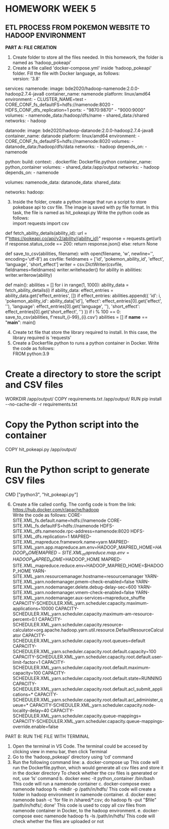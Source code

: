 # HOMEWORK WEEK 5 
## ETL PROCESS FROM POKEMON WEBSITE TO HADOOP ENVIRONMENT
<b> PART A: FILE CREATION </b>
1. Create folder to store all the files needed. In this homework, the folder is named as ‘hadoop_pokeapi’
2. Create a file called 'docker-compose.yml' inside ‘hadoop_pokeapi’ folder. Fill the file with Docker language, as follows: <br>
version: '3.8'

services:
  namenode:
    image: bde2020/hadoop-namenode:2.0.0-hadoop2.7.4-java8
    container_name: namenode
    platform: linux/amd64
    environment:
      - CLUSTER_NAME=test
      - CORE_CONF_fs_defaultFS=hdfs://namenode:8020
      - HDFS_CONF_dfs_replication=1
    ports:
      - "9870:9870"
      - "9000:9000"
    volumes:
      - namenode_data:/hadoop/dfs/name
      - shared_data:/shared
    networks:
      - hadoop

  datanode:
    image: bde2020/hadoop-datanode:2.0.0-hadoop2.7.4-java8
    container_name: datanode
    platform: linux/amd64
    environment:
      - CORE_CONF_fs_defaultFS=hdfs://namenode:8020
    volumes:
      - datanode_data:/hadoop/dfs/data
    networks:
      - hadoop
    depends_on:
      - namenode

  python:
    build:
      context: .
      dockerfile: Dockerfile.python
    container_name: python_container
    volumes:
      - shared_data:/app/output
    networks:
      - hadoop
    depends_on:
      - namenode

volumes:
  namenode_data:
  datanode_data:
  shared_data:

networks:
  hadoop:

3. Inside the folder, create a python image that run a script to store pokebase api to csv file. The image is saved with py file format. In this task, the file is named as hit_pokeapi.py
Write the python code as follows: <br>
import requests
import csv

def fetch_ability_details(ability_id):
    url = f"https://pokeapi.co/api/v2/ability/{ability_id}"
    response = requests.get(url)
    if response.status_code == 200:
        return response.json()
    else:
        return None

def save_to_csv(abilities, filename):
    with open(filename, 'w', newline='', encoding='utf-8') as csvfile:
        fieldnames = ['id', 'pokemon_ability_id', 'effect', 'language', 'short_effect']
        writer = csv.DictWriter(csvfile, fieldnames=fieldnames)
        writer.writeheader()
        for ability in abilities:
            writer.writerow(ability)

def main():
    abilities = []
    for i in range(1, 1000):
        ability_data = fetch_ability_details(i)
        if ability_data:
            effect_entries = ability_data.get('effect_entries', [])
            if effect_entries:
                abilities.append({
                    'id': i,
                    'pokemon_ability_id': ability_data['id'],
                    'effect': effect_entries[0].get('effect', ''),
                    'language': effect_entries[0].get('language', ''),
                    'short_effect': effect_entries[0].get('short_effect', '')
                })
        if i % 100 == 0:
            save_to_csv(abilities, f'result_{i-99}_{i}.csv')
            abilities = []
if __name__ == "__main__":
    main()

4. Create txt file that store the library required to install. In this case, the library required is 'requests'
5. Create a Dockerfile.python to runs a python container in Docker. Write the code as follows: <br>
FROM python:3.9

# Create a directory to store the script and CSV files
WORKDIR /app/output/
COPY requirements.txt /app/output/
RUN pip install --no-cache-dir -r requirements.txt
# Copy the Python script into the container
COPY hit_pokeapi.py /app/output/
# Run the Python script to generate CSV files
CMD ["python3", "hit_pokeapi.py"]
 
6. Create a file called config. The config code is from the link: https://hub.docker.com/r/apache/hadoop <br>
Write the code as follows:
CORE-SITE.XML_fs.default.name=hdfs://namenode
CORE-SITE.XML_fs.defaultFS=hdfs://namenode
HDFS-SITE.XML_dfs.namenode.rpc-address=namenode:8020
HDFS-SITE.XML_dfs.replication=1
MAPRED-SITE.XML_mapreduce.framework.name=yarn
MAPRED-SITE.XML_yarn.app.mapreduce.am.env=HADOOP_MAPRED_HOME=$HADOOP_HOME
MAPRED-SITE.XML_mapreduce.map.env=HADOOP_MAPRED_HOME=$HADOOP_HOME
MAPRED-SITE.XML_mapreduce.reduce.env=HADOOP_MAPRED_HOME=$HADOOP_HOME
YARN-SITE.XML_yarn.resourcemanager.hostname=resourcemanager
YARN-SITE.XML_yarn.nodemanager.pmem-check-enabled=false
YARN-SITE.XML_yarn.nodemanager.delete.debug-delay-sec=600
YARN-SITE.XML_yarn.nodemanager.vmem-check-enabled=false
YARN-SITE.XML_yarn.nodemanager.aux-services=mapreduce_shuffle
CAPACITY-SCHEDULER.XML_yarn.scheduler.capacity.maximum-applications=10000
CAPACITY-SCHEDULER.XML_yarn.scheduler.capacity.maximum-am-resource-percent=0.1
CAPACITY-SCHEDULER.XML_yarn.scheduler.capacity.resource-calculator=org.apache.hadoop.yarn.util.resource.DefaultResourceCalculator
CAPACITY-SCHEDULER.XML_yarn.scheduler.capacity.root.queues=default
CAPACITY-SCHEDULER.XML_yarn.scheduler.capacity.root.default.capacity=100
CAPACITY-SCHEDULER.XML_yarn.scheduler.capacity.root.default.user-limit-factor=1
CAPACITY-SCHEDULER.XML_yarn.scheduler.capacity.root.default.maximum-capacity=100
CAPACITY-SCHEDULER.XML_yarn.scheduler.capacity.root.default.state=RUNNING
CAPACITY-SCHEDULER.XML_yarn.scheduler.capacity.root.default.acl_submit_applications=*
CAPACITY-SCHEDULER.XML_yarn.scheduler.capacity.root.default.acl_administer_queue=*
CAPACITY-SCHEDULER.XML_yarn.scheduler.capacity.node-locality-delay=40
CAPACITY-SCHEDULER.XML_yarn.scheduler.capacity.queue-mappings=
CAPACITY-SCHEDULER.XML_yarn.scheduler.capacity.queue-mappings-override.enable=false

PART B: RUN THE FILE WITH TERMINAL
1. Open the terminal in VS Code. The terminal could be accesed by clicking view in menu bar, then click Terminal
2. Go to the ‘hadoop_pokeapi’ directory using ‘cd’ command
3. Run the following command line:
    a. docker-compose up
       This code will run the Dockerfile.python, which would generate all csv files and store it in the docker directory
       To check whether the csv files is generated or not, use ‘ls’ command
     b. docker exec -it python_container /bin/bash
       This code will run a namenode container
     c. docker-compose exec namenode hadoop fs -mkdir -p /path/in/hdfs/
       This code will create a folder in hadoop environment in namenode container.
     d. docker exec namenode bash -c 'for file in /shared/*.csv; do hadoop fs -put "$file" /path/in/hdfs/; done'
        This code is used to copy all csv files from namenode container in Docker, to the hadoop   environment.
     e. docker-compose exec namenode hadoop fs -ls /path/in/hdfs/
		    This code will check whether the files are uploaded or not


